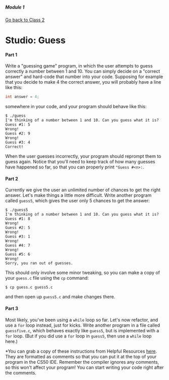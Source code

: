 ##### Module 1
[Go back to Class 2](../../class2)
# Studio: Guess

#### Part 1

Write a "guessing game" program, in which the user attempts to guess correctly a number between 1 and 10.
You can simply decide on a "correct answer" and hard-code that number into your code. 
Supposing for example that you decide to make 4 the correct answer, you will probably have a line like this:
```c
int answer = 4;
```
somewhere in your code, and your program should behave like this:

```nohighlight
$ ./guess
I'm thinking of a number between 1 and 10. Can you guess what it is?
Guess #1: 5
Wrong!
Guess #2: 9
Wrong!
Guess #3: 4
Correct!
```

When the user guesses incorrectly, your program should reprompt them to guess again. Notice that you'll need to keep track of how many guesses have happened so far, so that you can properly print `"Guess #<n>:`. 

#### Part 2

Currently we give the user an unlimited number of chances to get the right answer. Let's make things a little more difficult. Write another program called `guess5`, which gives the user only 5 chances to get the answer:
```nohighlight
$ ./guess5
I'm thinking of a number between 1 and 10. Can you guess what it is?
Guess #1: 8
Wrong!
Guess #2: 5
Wrong!
Guess #3: 1
Wrong!
Guess #4: 7
Wrong!
Guess #5: 6
Wrong!
Sorry, you ran out of guesses.
```

This should only involve some minor tweaking, so you can make a copy of your `guess.c` file using the `cp` command:
```nohighlight
$ cp guess.c guess5.c
```
and then open up `guess5.c` and make changes there.

#### Part 3

Most likely, you've been using a `while` loop so far. Let's now refactor, and use a `for` loop instead, just for kicks. Write another program in a file called `guessfive.c`, which behaves exactly like `guess5`, but is implemented with a `for` loop. (But if you did use a `for` loop in `guess5`, then use a `while` loop here.)

*You can grab a copy of these instructions from Helpful Resources <a href="../../../../../../../helpful-resources/modules/module-1.html#class-2-studio-guess" target="_blank">here</a>.  They are formatted as comments so that you can put it at the top of your program in the CS50 IDE.  Remember the compiler ignores any comments, so this won't affect your program! You can start writing your code right after the comments. 